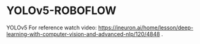# YOLOv5-ROBOFLOW
YOLOv5
For reference watch video:
https://ineuron.ai/home/lesson/deep-learning-with-computer-vision-and-advanced-nlp/120/4848
.
